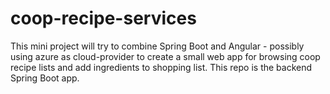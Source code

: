 # coop-recipe-services
This mini project will try to combine Spring Boot and Angular - possibly using azure as cloud-provider to create a small web app for browsing coop recipe lists and add ingredients to shopping list. This repo is the backend Spring Boot app.
